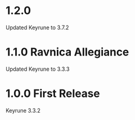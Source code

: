 # 1.2.0
Updated Keyrune to 3.7.2

# 1.1.0 Ravnica Allegiance
Updated Keyrune to 3.3.3

# 1.0.0 First Release
Keyrune 3.3.2
